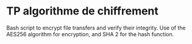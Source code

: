 # TP algorithme de chiffrement 
Bash script to encrypt file transfers and verify their integrity. Use of the AES256 algorithm for encryption, and SHA 2 for the hash function. 
